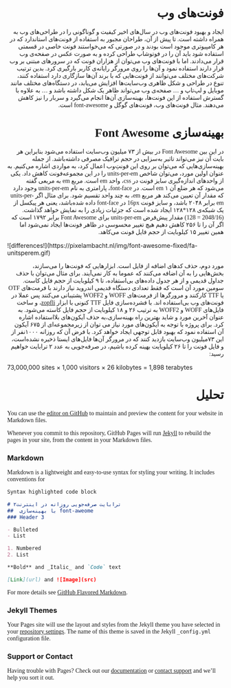 <style> 
 @import url(https://fonts.googleapis.com/css?family=Katibeh);
 div, p, h1, h2 {
   font-family: 'Katibeh', cursive;
 }
</style>

<h1 dir='rtl'> فونت‌های وب </h1>
<p dir='rtl'>
ایجاد و بهبود فونت‌های وب در سال‌های اخیر کیفیت و گوناگونی را در طراحی‌های وب به همراه داشته است. تا پیش از آن، طراحان مجبور به استفاده از فونت‌های استاندارد که در هر کامپیوتری موجود است بودند و در صورتی که می‌خواستند فونت خاصی در قسمتی استفاده شود باید آن را در فوتوشاپ طراحی کرده و به صورت عکس در صفحه‌ی وب قرار می‌دادند. اما با فونت‌های وب می‌توان از هزاران فونت که در سرورهای مبتنی بر وب قرار دارند استفاده نمود و آن‌ها را روی مرورگر رایانه‌ی کاربر بارگیری کرد. بدین ترتیب شرکت‌های مختلف می‌توانند از فونت‌هایی که با برند آن‌ها سازگاری دارد استفاده کنند، تنوع در طراحی و شکل ظاهری وب‌سایت‌ها افزایش می‌یابد، در دستگاه‌های مختلف مانند موبایل و لپ‌تاپ و …  صفحه‌ی وب می‌تواند ظاهر یک شکل داشته باشد و … به علاوه با گسترش استفاده از این فونت‌ها، بهینه‌سازی آن‌ها انجام می‌گیرد و سربار را نیز کاهش می‌دهند. مثال فونت‌های وب، فونت‌های گوگل و font-awesome است.
</p>
<h1 dir='rtl'> بهینه‌سازی Font Awesome </h1>
<p dir='rtl'>
در این بین Font Awesome در بیش از ۷۳ میلیون وب‌سایت استفاده می‌شود بنابراین هر بایت آن نیز می‌تواند تاثیر به‌سزایی در حجم ترافیک مصرفی داشته‌باشد. از جمله بهینه‌سازی‌هایی که می‌توان بر روی این فونتِ‌وب اعمال کرد، به مواردی اشاره می‌کنیم. 
به عنوان اولین مورد، می‌توان شاخص units-per-em را در این مجموعه‌فونت کاهش داد.  
یکی از واحدهای اندازه‌گیری سایز فونت در css، واحد em است. مربع em به مربعی گفته می‌شود که هر ضلع آن ۱ em است. در font-face، پارامتری به نام units-per-em وجود دارد که مقدار آن تعیین می‌کند هر مربع em، به چند واحد تقسیم شود. برای مثال اگر units-per-em برابر ۲۰۴۸ باشد، و سایز فونت 16px در font-face داده شده‌باشد، یعنی هر پیکسل از یک شبکه‌ی ۱۲۸*۱۲۸ ایجاد شده است که جزئیات زیادی را به نمایش خواهد گذاشت. (2048/16 = 128) 
مقدار پیش‌فرض units-per-em برای Font Awesome برابر ۱۷۹۲ است که اگر آن را تا ۲۵۶ کاهش دهیم هیچ تغییر محسوسی در ظاهر فونت‌ها ایجاد نمی‌شود اما همین تغییر ۱۵ کیلوبایت از حجم فایل فونت می‌کاهد.
</p>
![differences!](https://pixelambacht.nl/img/font-awesome-fixed/fa-unitsperem.gif)
<p dir='rtl'>
مورد دوم، حذف کدهای اضافه از فایل است. ابزارهایی که فونت‌ها را می‌سازند، بخش‌هایی را به آن اضافه می‌کنند که عموما به کار نمی‌آیند. برای مثال می‌توان با حذف جداول قدیمی و از هر جدول داده‌های بی‌استفاده، تا ۹ کیلوبایت از حجم فایل کاست. 
سومین مورد آن است که فقط تعدادی دستگاه قدیمی اندروید نیاز دارند با فرمت‌های OTF یا TTF کارکنند و مرورگرها از فرمت‌های WOFF و WOFF2 پشتیبانی می‌کنند پس عملا در فونت‌های‌ وب‌ بی‌استفاده اند. با فشرده‌سازی فایل TTF کنونی با ابزار <a href="https://github.com/bramstein/sfnt2woff-zopfli">zopfli</a>، و ساخت فایل‌های WOFF و WOFF2 به ترتیب ۲۶ و ۱۸ کیلوبایت از حجم فایل کاسته می‌شود.
به عنوان آخرین مورد و شاید بهترین راه بهینه‌سازی،‌به حذف آیکون‌های بلااستفاده اشاره کرد. برای پروژه با توجه به آیکون‌های مورد نیاز می توان از زیرمجموعه‌ای از ۶۷۵ آیکون آن استفاده نمود که بهبود قابل توجهی ایجاد خواهد کرد.
با فرض آن که روزانه ۱۰۰۰نفر از این ۷۳میلیون وب‌سایت بازدید کنند که در مرورگر آن‌ها فایل‌های ایستا ذخیره نشده‌است، و فایل فونت را تا ۲۶ کیلوبایت بهینه کرده باشیم، در صرفه‌جویی به عدد ۲ ترابایت خواهیم رسید:
</p>
73,000,000 sites × 1,000 visitors × 26 kilobytes = 1,898 terabytes
<h1 dir='rtl'> تحلیل </h1>
<p dir='rtl'>

</p>

You can use the [editor on GitHub](https://github.com/mhadadi/research/edit/master/index.md) to maintain and preview the content for your website in Markdown files.

Whenever you commit to this repository, GitHub Pages will run [Jekyll](https://jekyllrb.com/) to rebuild the pages in your site, from the content in your Markdown files.

### Markdown

Markdown is a lightweight and easy-to-use syntax for styling your writing. It includes conventions for

```markdown
Syntax highlighted code block

# ۲ترابایت صرفه‌جویی روزانه در اینترنت
##  با بهینه‌سازی font-aweome
### Header 3

- Bulleted
- List

1. Numbered
2. List

**Bold** and _Italic_ and `Code` text

[Link](url) and ![Image](src)
```

For more details see [GitHub Flavored Markdown](https://guides.github.com/features/mastering-markdown/).

### Jekyll Themes

Your Pages site will use the layout and styles from the Jekyll theme you have selected in your [repository settings](https://github.com/mhadadi/research/settings). The name of this theme is saved in the Jekyll `_config.yml` configuration file.

### Support or Contact

Having trouble with Pages? Check out our [documentation](https://help.github.com/categories/github-pages-basics/) or [contact support](https://github.com/contact) and we’ll help you sort it out.
